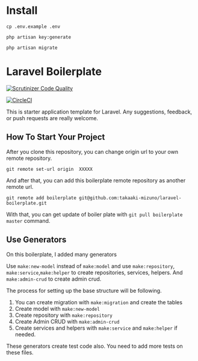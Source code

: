 # Install 
`cp .env.example .env`

`php artisan key:generate`

`php artisan migrate`


# Laravel Boilerplate

[![Scrutinizer Code Quality](https://scrutinizer-ci.com/g/takaaki-mizuno/laravel-boilerplate/badges/quality-score.png?b=master)](https://scrutinizer-ci.com/g/takaaki-mizuno/laravel-boilerplate/?branch=master)

[![CircleCI](https://circleci.com/gh/takaaki-mizuno/laravel-boilerplate.svg?style=svg)](https://circleci.com/gh/takaaki-mizuno/laravel-boilerplate)

This is starter application template for Laravel.
Any suggestions, feedback, or push requests are really welcome.

## How To Start Your Project

After you clone this repository, you can change origin url to your own remote repository.

`git remote set-url origin  XXXXX`

And after that, you can add this boilerplate remote repository as another remote url.

`git remote add boilerplate git@github.com:takaaki-mizuno/laravel-boilerplate.git`

With that, you can get update of boiler plate with `git pull boilerplate master` command.

## Use Generators

On this boilerplate, I added many generators

Use `make:new-model` instead of `make:model` and use `make:repository`, `make:service`,`make:helper` to create repositories, services, helpers.
And `make:admin-crud` to create admin crud.

The process for setting up the base structure will be following.

1. You can create migration with `make:migration` and create the tables
2. Create model with `make:new-model`
3. Create repository with `make:repository`
4. Create Admin CRUD with `make:admin-crud`
5. Create services and helpers with `make:service` and `make:helper` if needed.

These generators create test code also. You need to add more tests on these files.
